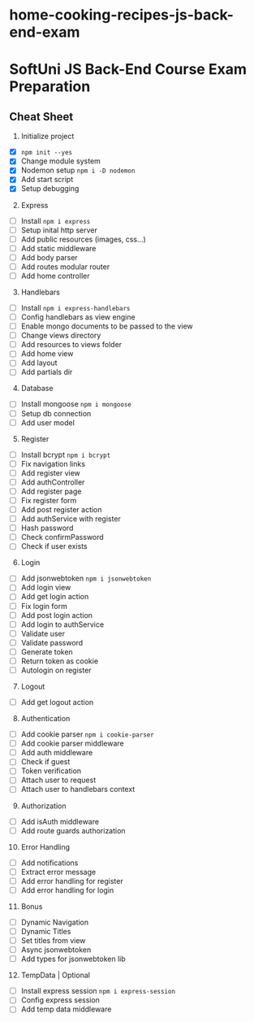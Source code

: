 # home-cooking-recipes-js-back-end-exam
# SoftUni JS Back-End Course Exam Preparation

## Cheat Sheet

1. Initialize project
 - [x] `npm init --yes`
 - [x] Change module system
 - [x] Nodemon setup `npm i -D nodemon`
 - [x] Add start script
 - [x] Setup debugging
2. Express
 - [ ] Install `npm i express`
 - [ ] Setup inital http server
 - [ ] Add public resources (images, css...)
 - [ ] Add static middleware
 - [ ] Add body parser
 - [ ] Add routes modular router
 - [ ] Add home controller
3. Handlebars
 - [ ] Install `npm i express-handlebars`
 - [ ] Config handlebars as view engine
 - [ ] Enable mongo documents to be passed to the view
 - [ ] Change views directory
 - [ ] Add resources to views folder
 - [ ] Add home view
 - [ ] Add layout
 - [ ] Add partials dir
4. Database
 - [ ] Install mongoose `npm i mongoose`
 - [ ] Setup db connection
 - [ ] Add user model
5. Register
 - [ ] Install bcrypt `npm i bcrypt`
 - [ ] Fix navigation links
 - [ ] Add register view
 - [ ] Add authController
 - [ ] Add register page
 - [ ] Fix register form
 - [ ] Add post register action
 - [ ] Add authService with register
 - [ ] Hash password
 - [ ] Check confirmPassword
 - [ ] Check if user exists
6. Login
 - [ ] Add jsonwebtoken `npm i jsonwebtoken`
 - [ ] Add login view
 - [ ] Add get login action
 - [ ] Fix login form
 - [ ] Add post login action
 - [ ] Add login to authService
 - [ ] Validate user
 - [ ] Validate password
 - [ ] Generate token
 - [ ] Return token as cookie
 - [ ] Autologin on register
7. Logout
 - [ ] Add get logout action
8. Authentication
 - [ ] Add cookie parser `npm i cookie-parser`
 - [ ] Add cookie parser middleware
 - [ ] Add auth middleware 
 - [ ] Check if guest
 - [ ] Token verification
 - [ ] Attach user to request
 - [ ] Attach user to handlebars context
9.  Authorization
 - [ ] Add isAuth middleware
 - [ ] Add route guards authorization
10. Error Handling
 - [ ] Add notifications
 - [ ] Extract error message
 - [ ] Add error handling for register
 - [ ] Add error handling for login
11. Bonus
 - [ ] Dynamic Navigation
 - [ ] Dynamic Titles
 - [ ] Set titles from view
 - [ ] Async jsonwebtoken
 - [ ] Add types for jsonwebtoken lib
12. TempData | Optional
 - [ ] Install express session `npm i express-session`
 - [ ] Config express session
 - [ ] Add temp data middleware